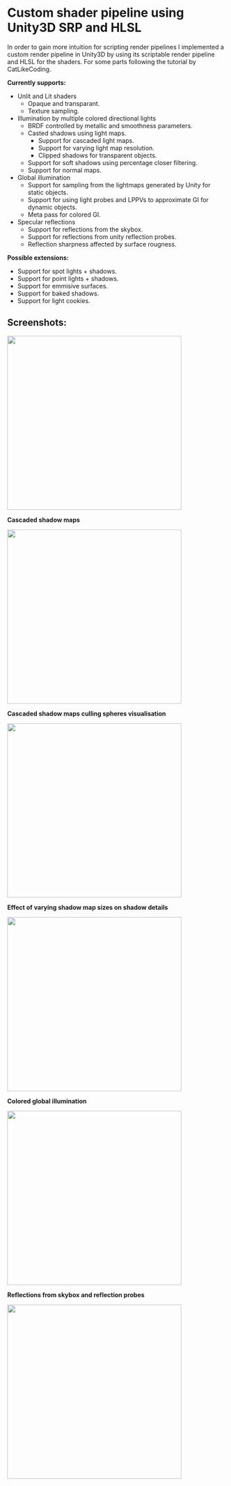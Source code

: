 # Custom shader pipeline using Unity3D SRP and HLSL

In order to gain more intuition for scripting render pipelines I implemented a custom render
pipeline in Unity3D by using its scriptable render pipeline and HLSL for the shaders. For some parts following the
tutorial by CatLikeCoding.

**Currently supports:**
- Unlit and Lit shaders
  - Opaque and transparant.
  - Texture sampling.
- Illumination by multiple colored directional lights
  - BRDF controlled by metallic and smoothness parameters.
  - Casted shadows using light maps.
    - Support for cascaded light maps.
    - Support for varying light map resolution.
    - Clipped shadows for transparent objects.
  - Support for soft shadows using percentage closer filtering.
  - Support for normal maps.
- Global illumination
  - Support for sampling from the lightmaps generated by Unity for static objects.
  - Support for using light probes and LPPVs to approximate GI for dynamic objects.
  - Meta pass for colored GI.
- Specular reflections
  - Support for reflections from the skybox.
  - Support for reflections from unity reflection probes.
  - Reflection sharpness affected by surface rougness.
 
**Possible extensions:**
 - Support for spot lights + shadows.
 - Support for point lights + shadows.
 - Support for emmisive surfaces.
 - Support for baked shadows.
 - Support for light cookies.
 
 ## Screenshots:  
 
<img src="https://raw.github.com/akoreman/WIP-ShaderDemo/master/images/sampleRender.PNG" width="400">  

**Cascaded shadow maps**   

<img src="https://raw.github.com/akoreman/WIP-ShaderDemo/master/images/CascShadowMaps.PNG" width="400">  

**Cascaded shadow maps culling spheres visualisation**  

<img src="https://raw.github.com/akoreman/WIP-ShaderDemo/master/images/CascCullingSpheres.PNG" width="400"> 

**Effect of varying shadow map sizes on shadow details**  

<img src="https://raw.github.com/akoreman/WIP-ShaderDemo/master/images/shadowLevels.png" width="400">  

**Colored global illumination**
  
<img src="https://raw.github.com/akoreman/WIP-ShaderDemo/master/images/ColoredGI.PNG" width="400">  

**Reflections from skybox and reflection probes**

<img src="https://raw.github.com/akoreman/WIP-ShaderDemo/master/images/Reflections.png" width="400">  
